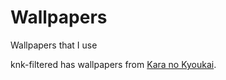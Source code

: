 # Wallpapers
Wallpapers that I use

knk-filtered has wallpapers from [Kara no Kyoukai](https://typemoon.fandom.com/wiki/Kara_no_Kyoukai).
